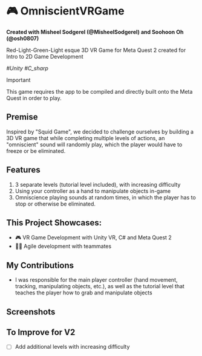 # 🎮 OmniscientVRGame

**Created with Misheel Sodgerel \(@MisheelSodgerel\) and Soohoon Oh \(@osh0807\)**

Red-Light-Green-Light esque 3D VR Game for Meta Quest 2 created for Intro to 2D Game Development

_\#Unity \#C_sharp_ 

> [!IMPORTANT]
> This game requires the app to be compiled and directly built onto the Meta Quest in order to play.

## Premise
Inspired by "Squid Game", we decided to challenge ourselves by building a 3D VR game that while completing multiple levels of actions, an "omniscient" sound will randomly play, which the player would have to freeze or be eliminated. 

## Features
1. 3 separate levels (tutorial level included), with increasing difficulty
2. Using your controller as a hand to manipulate objects in-game
3. Omniscience playing sounds at random times, in which the player has to stop or otherwise be eliminated.

## This Project Showcases: 
- 🎮 VR Game Development with Unity VR, C# and Meta Quest 2
- 🏃‍♂️ Agile development with teammates

## My Contributions 
- I was responsible for the main player controller (hand movement, tracking, manipulating objects, etc.), as well as the tutorial level that teaches the player how to grab and manipulate objects

## Screenshots

## To Improve for V2
- [ ] Add additional levels with increasing difficulty

